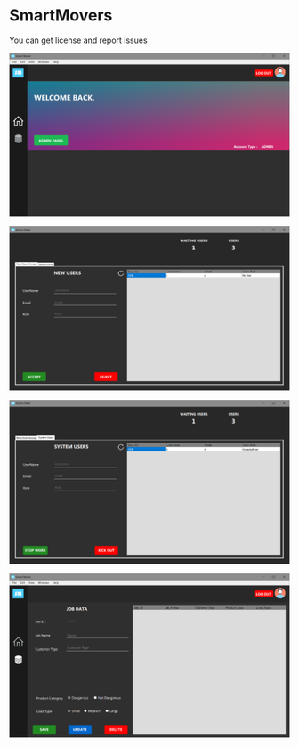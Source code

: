 # SmartMovers
You can get license and report issues


![MainMenu](https://github.com/Nano-Labs-Developers/SmartMovers/blob/master/ScreenShot/55.PNG?raw=true)

![AdminPanel_1](https://github.com/Nano-Labs-Developers/SmartMovers/blob/master/ScreenShot/66.PNG?raw=true)

![AdminPanel_2](https://github.com/Nano-Labs-Developers/SmartMovers/blob/master/ScreenShot/77.PNG?raw=true)

![JobUserPanel](https://github.com/Nano-Labs-Developers/SmartMovers/blob/master/ScreenShot/56776.PNG?raw=true)
